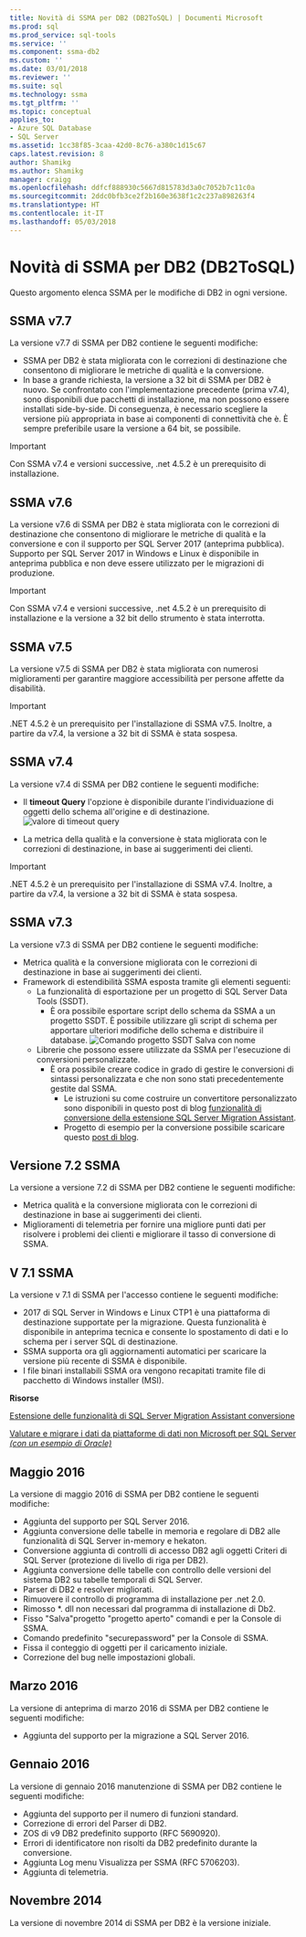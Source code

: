 ```yaml
---
title: Novità di SSMA per DB2 (DB2ToSQL) | Documenti Microsoft
ms.prod: sql
ms.prod_service: sql-tools
ms.service: ''
ms.component: ssma-db2
ms.custom: ''
ms.date: 03/01/2018
ms.reviewer: ''
ms.suite: sql
ms.technology: ssma
ms.tgt_pltfrm: ''
ms.topic: conceptual
applies_to:
- Azure SQL Database
- SQL Server
ms.assetid: 1cc38f85-3caa-42d0-8c76-a380c1d15c67
caps.latest.revision: 8
author: Shamikg
ms.author: Shamikg
manager: craigg
ms.openlocfilehash: ddfcf888930c5667d815783d3a0c7052b7c11c0a
ms.sourcegitcommit: 2ddc0bfb3ce2f2b160e3638f1c2c237a898263f4
ms.translationtype: HT
ms.contentlocale: it-IT
ms.lasthandoff: 05/03/2018
---
```

# <a name="whats-new-in-ssma-for-db2-db2tosql"></a>Novità di SSMA per DB2 (DB2ToSQL)
Questo argomento elenca SSMA per le modifiche di DB2 in ogni versione.  

## <a name="ssma-v77"></a>SSMA v7.7
La versione v7.7 di SSMA per DB2 contiene le seguenti modifiche:
- SSMA per DB2 è stata migliorata con le correzioni di destinazione che consentono di migliorare le metriche di qualità e la conversione.
- In base a grande richiesta, la versione a 32 bit di SSMA per DB2 è nuovo. Se confrontato con l'implementazione precedente (prima v7.4), sono disponibili due pacchetti di installazione, ma non possono essere installati side-by-side. Di conseguenza, è necessario scegliere la versione più appropriata in base ai componenti di connettività che è. È sempre preferibile usare la versione a 64 bit, se possibile.

> [!IMPORTANT]
> Con SSMA v7.4 e versioni successive, .net 4.5.2 è un prerequisito di installazione.

## <a name="ssma-v76"></a>SSMA v7.6
La versione v7.6 di SSMA per DB2 è stata migliorata con le correzioni di destinazione che consentono di migliorare le metriche di qualità e la conversione e con il supporto per SQL Server 2017 (anteprima pubblica). Supporto per SQL Server 2017 in Windows e Linux è disponibile in anteprima pubblica e non deve essere utilizzato per le migrazioni di produzione.

> [!IMPORTANT]
> Con SSMA v7.4 e versioni successive, .net 4.5.2 è un prerequisito di installazione e la versione a 32 bit dello strumento è stata interrotta.

## <a name="ssma-v75"></a>SSMA v7.5
La versione v7.5 di SSMA per DB2 è stata migliorata con numerosi miglioramenti per garantire maggiore accessibilità per persone affette da disabilità.

> [!IMPORTANT]
> .NET 4.5.2 è un prerequisito per l'installazione di SSMA v7.5. Inoltre, a partire da v7.4, la versione a 32 bit di SSMA è stata sospesa.

## <a name="ssma-v74"></a>SSMA v7.4
La versione v7.4 di SSMA per DB2 contiene le seguenti modifiche:
- Il **timeout Query** l'opzione è disponibile durante l'individuazione di oggetti dello schema all'origine e di destinazione.
![valore di timeout query](../media/query-timeout_red.png)

- La metrica della qualità e la conversione è stata migliorata con le correzioni di destinazione, in base ai suggerimenti dei clienti.

> [!IMPORTANT]
> .NET 4.5.2 è un prerequisito per l'installazione di SSMA v7.4. Inoltre, a partire da v7.4, la versione a 32 bit di SSMA è stata sospesa.

## <a name="ssma-v73"></a>SSMA v7.3
La versione v7.3 di SSMA per DB2 contiene le seguenti modifiche:
- Metrica qualità e la conversione migliorata con le correzioni di destinazione in base ai suggerimenti dei clienti.
- Framework di estendibilità SSMA esposta tramite gli elementi seguenti:
  - La funzionalità di esportazione per un progetto di SQL Server Data Tools (SSDT).
    -   È ora possibile esportare script dello schema da SSMA a un progetto SSDT. È possibile utilizzare gli script di schema per apportare ulteriori modifiche dello schema e distribuire il database.
![Comando progetto SSDT Salva con nome](../media/export-schema-scripts_red.png)
  - Librerie che possono essere utilizzate da SSMA per l'esecuzione di conversioni personalizzate.
    - È ora possibile creare codice in grado di gestire le conversioni di sintassi personalizzata e che non sono stati precedentemente gestite dal SSMA.
      - Le istruzioni su come costruire un convertitore personalizzato sono disponibili in questo post di blog [funzionalità di conversione della estensione SQL Server Migration Assistant](https://blogs.msdn.microsoft.com/datamigration/2017/02/21/2185/).
      - Progetto di esempio per la conversione possibile scaricare questo [post di blog](https://blogs.msdn.microsoft.com/datamigration/ssmafororacleconversionsample/).

## <a name="ssma-v72"></a>Versione 7.2 SSMA
La versione a versione 7.2 di SSMA per DB2 contiene le seguenti modifiche:
- Metrica qualità e la conversione migliorata con le correzioni di destinazione in base ai suggerimenti dei clienti.
- Miglioramenti di telemetria per fornire una migliore punti dati per risolvere i problemi dei clienti e migliorare il tasso di conversione di SSMA.

## <a name="ssma-v71"></a>V 7.1 SSMA
La versione v 7.1 di SSMA per l'accesso contiene le seguenti modifiche:
- 2017 di SQL Server in Windows e Linux CTP1 è una piattaforma di destinazione supportate per la migrazione. Questa funzionalità è disponibile in anteprima tecnica e consente lo spostamento di dati e lo schema per i server SQL di destinazione.
- SSMA supporta ora gli aggiornamenti automatici per scaricare la versione più recente di SSMA è disponibile.
- I file binari installabili SSMA ora vengono recapitati tramite file di pacchetto di Windows installer (MSI).

**Risorse**

[Estensione delle funzionalità di SQL Server Migration Assistant conversione](https://blogs.msdn.microsoft.com/datamigration/2017/02/21/2185/)

[Valutare e migrare i dati da piattaforme di dati non Microsoft per SQL Server *(con un esempio di Oracle)*](https://blogs.msdn.microsoft.com/datamigration/2016/11/16/sql-server-migration-assistant-how-to-assess-and-migrate-databases-from-non-microsoft-data-platforms-to-sql-server/) 

## <a name="may-2016"></a>Maggio 2016  
La versione di maggio 2016 di SSMA per DB2 contiene le seguenti modifiche:  

-  Aggiunta del supporto per SQL Server 2016.
-  Aggiunta conversione delle tabelle in memoria e regolare di DB2 alle funzionalità di SQL Server in-memory e hekaton.
-  Conversione aggiunta di controlli di accesso DB2 agli oggetti Criteri di SQL Server (protezione di livello di riga per DB2).
-  Aggiunta conversione delle tabelle con controllo delle versioni del sistema DB2 su tabelle temporali di SQL Server.
-  Parser di DB2 e resolver migliorati.
-  Rimuovere il controllo di programma di installazione per .net 2.0.
-  Rimosso *. dll non necessari dal programma di installazione di Db2.
-  Fisso "Salva"progetto "progetto aperto" comandi e per la Console di SSMA.
-  Comando predefinito "securepassword" per la Console di SSMA.
-  Fissa il conteggio di oggetti per il caricamento iniziale.
-  Correzione del bug nelle impostazioni globali.
  
## <a name="march-2016"></a>Marzo 2016  
La versione di anteprima di marzo 2016 di SSMA per DB2 contiene le seguenti modifiche:  
  
-  Aggiunta del supporto per la migrazione a SQL Server 2016.  
  
## <a name="january-2016"></a>Gennaio 2016  
La versione di gennaio 2016 manutenzione di SSMA per DB2 contiene le seguenti modifiche:  
  
-  Aggiunta del supporto per il numero di funzioni standard.  
-  Correzione di errori del Parser di DB2.  
-  ZOS di v9 DB2 predefinito supporto (RFC 5690920).  
-  Errori di identificatore non risolti da DB2 predefinito durante la conversione.  
-  Aggiunta Log menu Visualizza per SSMA (RFC 5706203).  
-  Aggiunta di telemetria.
  
## <a name="november-2014"></a>Novembre 2014  
La versione di novembre 2014 di SSMA per DB2 è la versione iniziale.
